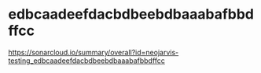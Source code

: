 # edbcaadeefdacbdbeebdbaaabafbbdffcc
https://sonarcloud.io/summary/overall?id=neojarvis-testing_edbcaadeefdacbdbeebdbaaabafbbdffcc
